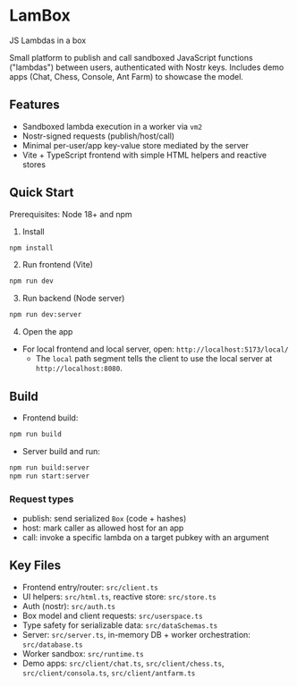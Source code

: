 
# LamBox

JS Lambdas in a box

Small platform to publish and call sandboxed JavaScript functions ("lambdas") between users, authenticated with Nostr keys. Includes demo apps (Chat, Chess, Console, Ant Farm) to showcase the model.

## Features
- Sandboxed lambda execution in a worker via `vm2`
- Nostr-signed requests (publish/host/call)
- Minimal per-user/app key-value store mediated by the server
- Vite + TypeScript frontend with simple HTML helpers and reactive stores

## Quick Start

Prerequisites: Node 18+ and npm

1) Install

```bash
npm install
```

2) Run frontend (Vite)

```bash
npm run dev
```

3) Run backend (Node server)

```bash
npm run dev:server
```

4) Open the app

- For local frontend and local server, open: `http://localhost:5173/local/`
  - The `local` path segment tells the client to use the local server at `http://localhost:8080`.

## Build

- Frontend build:
```bash
npm run build
```

- Server build and run:

```bash
npm run build:server
npm run start:server
```

### Request types
- publish: send serialized `Box` (code + hashes)
- host: mark caller as allowed host for an app
- call: invoke a specific lambda on a target pubkey with an argument

## Key Files
- Frontend entry/router: `src/client.ts`
- UI helpers: `src/html.ts`, reactive store: `src/store.ts`
- Auth (nostr): `src/auth.ts`
- Box model and client requests: `src/userspace.ts`
- Type safety for serializable data: `src/dataSchemas.ts`
- Server: `src/server.ts`, in-memory DB + worker orchestration: `src/database.ts`
- Worker sandbox: `src/runtime.ts`
- Demo apps: `src/client/chat.ts`, `src/client/chess.ts`, `src/client/consola.ts`, `src/client/antfarm.ts`


